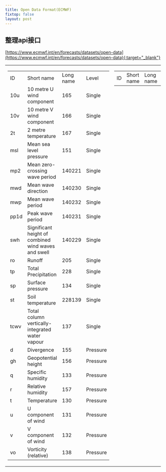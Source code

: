 ```yaml
---
title: Open Data Format(ECMWF)
fixtop: false
layout: post
---
```

## 整理api接口
[https://www.ecmwf.int/en/forecasts/datasets/open-data](https://www.ecmwf.int/en/forecasts/datasets/open-data){:target="_blank"}
<table>
    <tr>
        <td valign="top">
            <table class="table table-sm table-hover table-bordered">
                <tr>
                    <td>ID</td>
                    <td>Short name</td>
                    <td>Long name</td>
                    <td>Level</td>
                </tr>
                <tr>
                    <td>10u</td>
                    <td>10 metre U wind component</td>
                    <td>165</td>
                    <td>Single</td>
                </tr>
                <tr>
                    <td>10v</td>
                    <td>10 metre V wind component</td>
                    <td>166</td>
                    <td>Single</td>
                </tr>
                <tr>
                    <td>2t</td>
                    <td>2 metre temperature</td>
                    <td>167</td>
                    <td>Single</td>
                </tr>
                <tr>
                    <td>msl</td>
                    <td>Mean sea level pressure</td>
                    <td>151</td>
                    <td>Single</td>
                </tr>
                <tr>
                    <td>mp2</td>
                    <td>Mean zero-crossing wave period</td>
                    <td>140221</td>
                    <td>Single</td>
                </tr>
                <tr>
                    <td>mwd</td>
                    <td>Mean wave direction</td>
                    <td>140230</td>
                    <td>Single</td>
                </tr>
                <tr>
                    <td>mwp</td>
                    <td>Mean wave period</td>
                    <td>140232</td>
                    <td>Single</td>
                </tr>
                <tr>
                    <td>pp1d</td>
                    <td>Peak wave period</td>
                    <td>140231</td>
                    <td>Single</td>
                </tr>
                <tr>
                    <td>swh</td>
                    <td>Significant height of combined wind waves and swell</td>
                    <td>140229</td>
                    <td>Single</td>
                </tr>
                <tr>
                    <td>ro</td>
                    <td>Runoff</td>
                    <td>205</td>
                    <td>Single</td>
                </tr>
                <tr>
                    <td>tp</td>
                    <td>Total Precipitation</td>
                    <td>228</td>
                    <td>Single</td>
                </tr>
                <tr>
                    <td>sp</td>
                    <td>Surface pressure</td>
                    <td>134</td>
                    <td>Single</td>
                </tr>
                <tr>
                    <td>st</td>
                    <td>Soil temperature</td>
                    <td>228139</td>
                    <td>Single</td>
                </tr>
                <tr>
                    <td>tcwv</td>
                    <td>
                        <span>
                            Total column
							vertically-integrated water vapour
                        </span>
                    </td>
                    <td>137</td>
                    <td>Single</td>
                </tr>
                <tr>
                    <td>d</td>
                    <td>Divergence</td>
                    <td>155</td>
                    <td>Pressure</td>
                </tr>
                <tr>
                    <td>gh</td>
                    <td>Geopotential height</td>
                    <td>156</td>
                    <td>Pressure</td>
                </tr>
                <tr>
                    <td colspan="1">
                        q
                    </td>
                    <td colspan="1">
                        Specific humidity
                    </td>
                    <td colspan="1">
                        133
                    </td>
                    <td colspan="1">
                        Pressure
                    </td>
                </tr>
                <tr>
                    <td>r</td>
                    <td>Relative humidity</td>
                    <td>157</td>
                    <td>Pressure</td>
                </tr>
                <tr>
                    <td>t</td>
                    <td>Temperature</td>
                    <td>130</td>
                    <td>Pressure</td>
                </tr>
                <tr>
                    <td>u</td>
                    <td>U component of wind</td>
                    <td>131</td>
                    <td>Pressure</td>
                </tr>
                <tr>
                    <td colspan="1">
                        v
                    </td>
                    <td colspan="1">
                        V component of wind
                    </td>
                    <td colspan="1">
                        132
                    </td>
                    <td colspan="1">
                        Pressure
                    </td>
                </tr>
                <tr>
                    <td colspan="1">
                        vo
                    </td>
                    <td colspan="1">
                        Vorticity (relative)
                    </td>
                    <td colspan="1">
                        138
                    </td>
                    <td colspan="1">
                        Pressure
                    </td>
                </tr>
            </table>
        </td>
        <td valign="top">
            <table class="table table-sm table-hover table-bordered">
                <tr>
                    <td>ID</td>
                    <td>Short name</td>
                    <td>Long name</td>
                    <td>Level</td>
                </tr>
            </table>
        </td>
    </tr>
</table>
